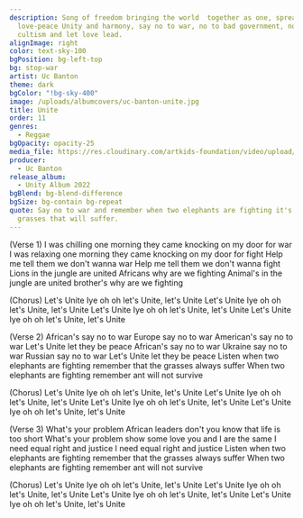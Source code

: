 ```yaml
---
description: Song of freedom bringing the world  together as one, spreading
  love-peace Unity and harmony, say no to war, no to bad government, no to
  cultism and let love lead.
alignImage: right
color: text-sky-100
bgPosition: bg-left-top
bg: stop-war
artist: Uc Banton
theme: dark
bgColor: "!bg-sky-400"
image: /uploads/albumcovers/uc-banton-unite.jpg
title: Unite
order: 11
genres:
  - Reggae
bgOpacity: opacity-25
media_file: https://res.cloudinary.com/artkids-foundation/video/upload/v1665779485/11._Uc_Banton_-_Unite_cwwr1h.mp3
producer:
  - Uc Banton
release_album:
  - Unity Album 2022
bgBlend: bg-blend-difference
bgSize: bg-contain bg-repeat
quote: Say no to war and remember when two elephants are fighting it's the
  grasses that will suffer.
---
```

(Verse 1)
I was chilling one morning they came knocking on my door for war
I was relaxing one morning they came knocking on my door for fight
Help me tell them we don't wanna war
Help me tell them we don't wanna fight
Lions in the jungle are united Africans why are we fighting
Animal's in the jungle are united brother's why are we fighting


(Chorus)
Let's Unite Iye oh oh let's Unite, let's Unite
Let's Unite Iye oh oh let's Unite, let's Unite
Let's Unite Iye oh oh let's Unite, let's Unite
Let's Unite Iye oh oh let's Unite, let's Unite


(Verse 2)
African's say no to war
Europe say no to war
American's say no to war
Let's Unite let they be peace
African's say no to war
Ukraine say no to war
Russian say no to war
Let's Unite let they be peace
Listen when two elephants are fighting remember that the grasses always suffer
When two elephants are fighting remember ant will not survive


(Chorus)
Let's Unite Iye oh oh let's Unite, let's Unite
Let's Unite Iye oh oh let's Unite, let's Unite
Let's Unite Iye oh oh let's Unite, let's Unite
Let's Unite Iye oh oh let's Unite, let's Unite


(Verse 3)
What's your problem African leaders don't you know that life is too short
What's your problem show some love you and I are the same
I need equal right and justice
I need equal right and justice
Listen when two elephants are fighting remember that the grasses always suffer
When two elephants are fighting remember ant will not survive


(Chorus)
Let's Unite Iye oh oh let's Unite, let's Unite
Let's Unite Iye oh oh let's Unite, let's Unite
Let's Unite Iye oh oh let's Unite, let's Unite
Let's Unite Iye oh oh let's Unite, let's Unite

